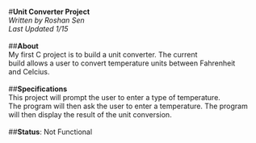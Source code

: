 #**Unit Converter Project**\
*Written by Roshan Sen*\
*Last Updated 1/15*\
\
##**About**\
My first C project is to build a unit converter. The current\
build allows a user to convert temperature units between Fahrenheit\
and Celcius.\
\
##**Specifications**\
This project will prompt the user to enter a type of temperature.\
The program will then ask the user to enter a temperature. The program\
will then display the result of the unit conversion.\
\
##**Status**: Not Functional


